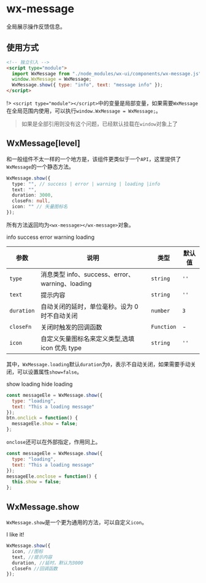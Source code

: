 # wx-message

全局展示操作反馈信息。

## 使用方式

```html
<!-- 独立引入 -->
<script type="module">
  import WxMessage from "./node_modules/wx-ui/components/wx-message.js";
  window.WxMessage = WxMessage;
  WxMessage.show({ type: "info", text: "message info" });
</script>
```

!> `<script type="module"></script>`中的变量是局部变量，如果需要`WxMessage`在全局范围内使用，可以执行`window.WxMessage = WxMessage;`。

> 如果是全部引用则没有这个问题，已经默认挂载在`window`对象上了

## WxMessage[level]

和一般组件不太一样的一个地方是，该组件更类似于一个`API`，这里提供了`WxMessage`的一个静态方法。

```ts
WxMessage.show({
  type: "", // success | error | warning | loading |info
  text: "",
  duration: 3000,
  closeFn: null,
  icon: "" // 矢量图标名
});
```

所有方法返回均为`<wx-message></wx-message>`对象。

<wx-button type="primary" onclick="WxMessage.show({type:'info',text:'This a info message'})">info</wx-button>
<wx-button type="primary" onclick="WxMessage.show(type:'success',text:'This a success message')">success</wx-button>
<wx-button type="primary" onclick="WxMessage.show(type:'error', text:'This a error message')">error</wx-button>
<wx-button type="primary" onclick="WxMessage.show(type:'warning',text:'This a warning message')">warning</wx-button>
<wx-button type="primary" onclick="WxMessage.show(type:'loading',text:'This a loading message')">loading</wx-button>

| 参数       | 说明                                            | 类型       | 默认值 |
| ---------- | ----------------------------------------------- | ---------- | ------ |
| `type`     | 消息类型 info、success、error、warning、loading | `string`   | `''`   |
| `text`     | 提示内容                                        | `string`   | `''`   |
| `duration` | 自动关闭的延时，单位毫秒。设为 0 时不自动关闭   | `number`   | `3`    |
| `closeFn`  | 关闭时触发的回调函数                            | `Function` | -      |
| `icon`     | 自定义矢量图标名来定义类型,选填 icon 优先 type  | `string`   | `''`   |

其中，`WxMessage.loading`默认`duration`为`0`，表示不自动关闭，如果需要手动关闭，可以设置属性`show=false`。

<wx-button type="primary" onclick="this.messageEle = WxMessage.show({type:'loading',text:'This a loading message'})">show loading</wx-button>
<wx-button type="primary" onclick="this.previousElementSibling.messageEle.show = false">hide loading</wx-button>

```js
const messageEle = WxMessage.show({
  type: "loading",
  text: "This a loading message"
});
btn.onclick = function() {
  messageEle.show = false;
};
```

`onclose`还可以在外部指定，作用同上。

```js
const messageEle = WxMessage.show({
  type: "loading",
  text: "This a loading message"
});
messageEle.onclose = function() {
  this.show = false;
};
```

## WxMessage.show

`WxMessage.show`是一个更为通用的方法，可以自定义`icon`。

<wx-button type="primary" onclick="WxMessage.show({icon:'like',text:'I like it!'})">I like it!</wx-button>

```js
WxMessage.show({
  icon, //图标
  text, //提示内容
  duration, //延时，默认为3000
  closeFn //回调函数
});
```
